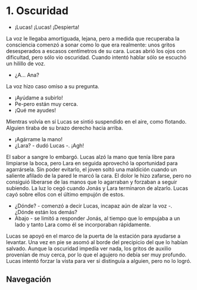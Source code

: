 # 1. Oscuridad

- ¡Lucas! ¡Lucas! ¡Despierta!

La voz le llegaba amortiguada, lejana, pero a medida que recuperaba la consciencia comenzó a sonar como lo que era realmente: unos gritos desesperados a escasos centímetros de su cara. Lucas abrió los ojos con dificultad, pero sólo vio oscuridad. Cuando intentó hablar sólo se escuchó un hilillo de voz.

- ¿A... Ana?

La voz hizo caso omiso a su pregunta.

- ¡Ayúdame a subirlo!
- Pe-pero están muy cerca.
- ¡Qué me ayudes!

Mientras volvía en sí Lucas se sintió suspendido en el aire, como flotando. Alguien tiraba de su brazo derecho hacia arriba.

- ¡Agárrame la mano!
- ¿Lara? - dudó Lucas -. ¡Agh!

El sabor a sangre lo embargó. Lucas alzó la mano que tenía libre para limpiarse la boca, pero Lara en seguida aprovechó la oportunidad para agarrársela. Sin poder evitarlo, el joven soltó una maldición cuando un saliente afilado de la pared le marcó la cara. El dolor le hizo zafarse, pero no consiguió liberarse de las manos que lo agarraban y forzaban a seguir subiendo. La luz lo cegó cuando Jonás y Lara terminaron de alzarlo. Lucas cayó sobre ellos con el último empujón de estos.

- ¿Dónde? - comenzó a decir Lucas, incapaz aún de alzar la voz -. ¿Dónde están los demás?
- Abajo - se limitó a responder Jonás, al tiempo que lo empujaba a un lado y tanto Lara como él se incorporaban rápidamente.

Lucas se apoyó en el marco de la puerta de la estación para ayudarse a levantar. Una vez en pie se asomó al borde del precipicio del que lo habían salvado. Aunque la oscuridad impedía ver nada, los gritos de auxilio provenían de muy cerca, por lo que el agujero no debía ser muy profundo. Lucas intentó forzar la vista para ver si distinguía a alguien, pero no lo logró.


## Navegación

